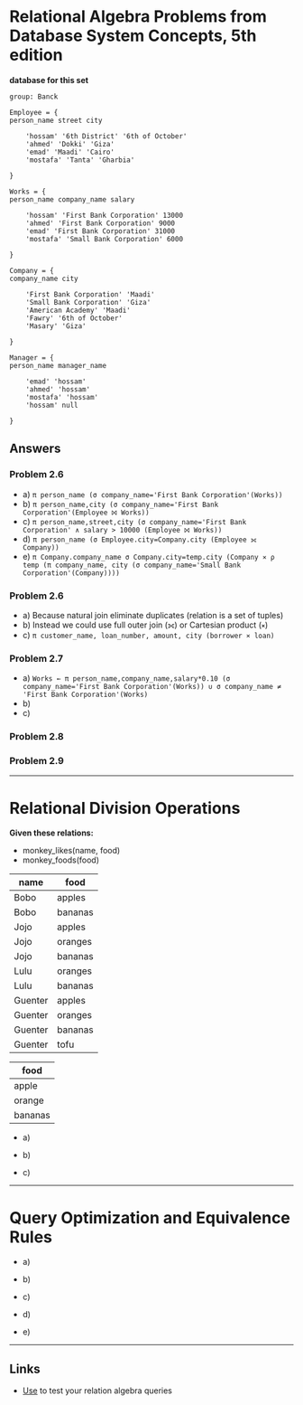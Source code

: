 # Relational Algebra Problems from Database System Concepts, 5th edition

**database for this set**

```
group: Banck

Employee = {
person_name street city

    'hossam' '6th District' '6th of October'
    'ahmed' 'Dokki' 'Giza'
    'emad' 'Maadi' 'Cairo'
    'mostafa' 'Tanta' 'Gharbia'

}

Works = {
person_name company_name salary

    'hossam' 'First Bank Corporation' 13000
    'ahmed' 'First Bank Corporation' 9000
    'emad' 'First Bank Corporation' 31000
    'mostafa' 'Small Bank Corporation' 6000

}

Company = {
company_name city

    'First Bank Corporation' 'Maadi'
    'Small Bank Corporation' 'Giza'
    'American Academy' 'Maadi'
    'Fawry' '6th of October'
    'Masary' 'Giza'

}

Manager = {
person_name manager_name

    'emad' 'hossam'
    'ahmed' 'hossam'
    'mostafa' 'hossam'
    'hossam' null

}
```

## Answers

### Problem 2.6

- a) `π person_name (σ company_name='First Bank Corporation'(Works))`
- b) `π person_name,city
(σ company_name='First Bank Corporation'(Employee ⨝ Works))`
- c) `π person_name,street,city
(σ company_name='First Bank Corporation' ∧ salary > 10000
(Employee ⨝ Works))`
- d) `π person_name (σ Employee.city=Company.city (Employee ⟗ Company))`
- e) `π Company.company_name σ Company.city=temp.city (Company ⨯ ρ temp
(π company_name, city (σ company_name='Small Bank Corporation'(Company))))`

### Problem 2.6

- a) Because natural join eliminate duplicates (relation is a set of tuples)
- b) Instead we could use full outer join (⟗) or Cartesian product (⨯)
- c) `π customer_name, loan_number, amount, city (borrower ⨯ loan)`

### Problem 2.7

- a) `Works ← π person_name,company_name,salary*0.10
(σ company_name='First Bank Corporation'(Works))
∪
σ company_name ≠ 'First Bank Corporation'(Works)`
- b)
- c)

### Problem 2.8

### Problem 2.9

---

# Relational Division Operations

**Given these relations:**

- monkey_likes(name, food)
- monkey_foods(food)

| name    | food    |
| ------- | ------- |
| Bobo    | apples  |
| Bobo    | bananas |
| Jojo    | apples  |
| Jojo    | oranges |
| Jojo    | bananas |
| Lulu    | oranges |
| Lulu    | bananas |
| Guenter | apples  |
| Guenter | oranges |
| Guenter | bananas |
| Guenter | tofu    |

| food    |
| ------- |
| apple   |
| orange  |
| bananas |

- a)

- b)

- c)

---

# Query Optimization and Equivalence Rules

- a)

- b)

- c)

- d)

- e)

---

## Links

- [Use](https://dbis-uibk.github.io/relax/landing) to test your relation algebra queries
